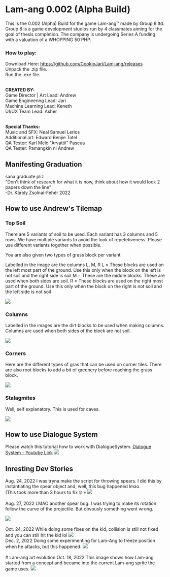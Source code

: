 # Lam-ang 0.002 (Alpha Build)
This is the 0.002 (Alpha) Build for the game Lam-ang:tm: made by Group 8 ltd. Group 8 is a game development studios run by 4 classmates aiming for the goal of thesis completion. The company is undergoing Series A funding with a valuation of a WHOPPING 50 PHP.

### How to play:
Download Here: https://github.com/CookieJari/Lam-ang/releases<br>
Unpack the .zip file.<br>
Run the .exe file.<br><br>


<b>CREATED BY: </b><br>
Game Director | Art Lead: Andrew<br>
Game Engineering Lead: Jari<br>
Machine Learning Lead: Keneth<br>
UI/UX Team Lead: Asher<br><br>

<b>Special Thanks: </b><br>
Music and SFX: Neal Samuel Lerios<br>
Additional art: Edward Benjie Tatel<br>
QA Tester: Karl Melo "Arvattii" Pascua<br>
QA Tester: Pamangkin ni Andrew<br>


## Manifesting Graduation
sana graduate pliz <br>
"Don't think of research for what it is now, think about how it would look 2 papers down the line" <br>
-Dr. Károly Zsolnai-Fehér 2022


## How to use Andrew's Tilemap
### Top Soil   
There are 5 variants of soil to be used. Each variant has 3 columns and 5 rows. We have multiple variants to avoid the look of repetetiveness.
Please use different variants together when possible.

You are also given two types of grass block per variant

Labelled in the image are the columns L, M, R
L = These blocks are used on the left most part of the ground. Use this only when the block on the left is not soil and the right side is soil
M = These are the middle blocks. These are used when both sides are soil.
R = These blocks are used on the right most part of the ground. Use this only when the block on the right is not soil and the left side is not soil

<img src="./img/top soil.png">

### Columns

Labelled in the images are the dirt blocks to be used when making columns. Columns are used when both sides of the block are not soil.

<img src="./img/column.png">

### Corners

Here are the different types of gras that can be used on corner tiles. There are also root blocks to add a bit of greenery before reaching the grass block.

<img src="./img/corners.png">

### Stalagmites

Well, self explanatory. This is used for caves.

<img src="./img/stalagmites.png">


## How to use Dialogue System
Please watch this tutorial how to work with DialogueSystem. [Dialogue System - Youtube Link](https://www.youtube.com/watch?v=c9A2Iv6cEwE)
<img src="./img/DialogueSystem.PNG">


## Inresting Dev Stories
Aug. 24, 2022
I was tryna make the script for throwing spears. I did this by instantiating the spear object and, well, this bug happened lmao.
<br>
(This took more than 3 hours to fix :nerd_face: :skull:
<img src="./gif/play spear bug.gif">
<br>
<br>
Aug. 27, 2022
LMAO another spear bug. I was trying to make its rotation follow the curve of the projectile. But obvously something went wrong.

<img src="./gif/Spear stop bug.gif">

<br>
<br>
Oct. 24, 2022
While doing some fixes on the kid, collision is still not fixed and you can still hit the kid lol
<img src="./gif/dedkid.gif">

<br>
Dec. 2, 2022
Doing some experimenting for Lam-Ang to freeze position when he attacks, but this happened. 
<img src="./gif/rolling lam-ang.gif">

<br>
<br>
# Lam-ang art evolution
Oct. 18, 2022
This image shows how Lam-ang started from a concept and became into the current Lam-ang sprite the game uses.

<img src="./img/lam-ang past.png">

